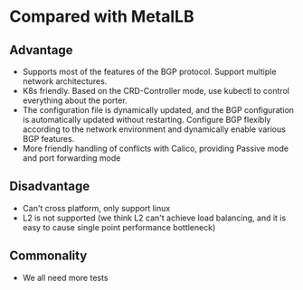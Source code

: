 # Compared with MetalLB

## Advantage
- Supports most of the features of the BGP protocol. Support multiple network architectures.
- K8s friendly. Based on the CRD-Controller mode, use kubectl to control everything about the porter.
- The configuration file is dynamically updated, and the BGP configuration is automatically updated without restarting. Configure BGP flexibly according to the network environment and dynamically enable various BGP features.
- More friendly handling of conflicts with Calico, providing Passive mode and port forwarding mode

## Disadvantage
- Can't cross platform, only support linux
- L2 is not supported (we think L2 can't achieve load balancing, and it is easy to cause single point performance bottleneck)

## Commonality
- We all need more tests
